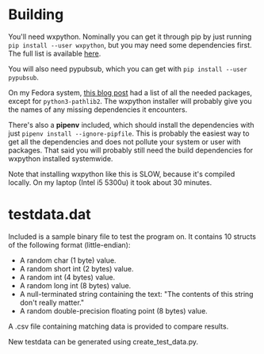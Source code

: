 # Building

You'll need wxpython. Nominally you can get it through pip by just running `pip install --user wxpython`,
but you may need some dependencies first. The full list is available [here](https://github.com/wxWidgets/Phoenix/blob/master/README.rst#prerequisites).

You will also need pypubsub, which you can get with `pip install --user pypubsub`.

On my Fedora system, [this blog post](https://blog.wizardsoftheweb.pro/installing-wxpython-on-fedora/)
had a list of all the needed packages, except for `python3-pathlib2`. The wxpython installer will probably give you
the names of any missing dependencies it encounters.

There's also a **pipenv** included, which should install the dependencies with just `pipenv install --ignore-pipfile`.
This is probably the easiest way to get all the dependencies and does not pollute your system or user with packages.
That said you will probably still need the build dependencies for wxpython installed systemwide.

Note that installing wxpython like this is SLOW, because it's compiled locally.
On my laptop (Intel i5 5300u) it took about 30 minutes.

# testdata.dat

Included is a sample binary file to test the program on. It contains 10 structs of the following
format (little-endian):

- A random char (1 byte) value.
- A random short int (2 bytes) value.
- A random int (4 bytes) value.
- A random long int (8 bytes) value.
- A null-terminated string containing the text: "The contents of this string don't really matter."
- A random double-precision floating point (8 bytes) value.

A .csv file containing matching data is provided to compare results.

New testdata can be generated using create_test_data.py.
